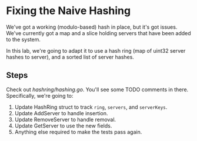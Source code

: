 # Fixing the Naive Hashing

We've got a working (modulo-based) hash in place, but it's got issues. We've currently got a map and a slice holding
servers that have been added to the system.

In this lab, we're going to adapt it to use a hash ring (map of uint32 server hashes to server), and a sorted list of
server hashes.

## Steps

Check out _hashring/hashing.go_. You'll see some TODO comments in there. Specifically, we're going to:

1. Update HashRing struct to track `ring`, `servers`, and `serverKeys`.
1. Update AddServer to handle insertion.
1. Update RemoveServer to handle removal.
1. Update GetServer to use the new fields.
1. Anything else required to make the tests pass again.
